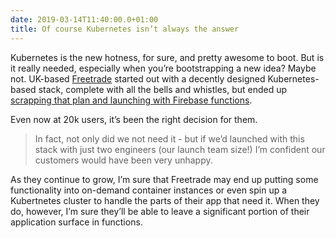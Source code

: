 ```yaml
---
date: 2019-03-14T11:40:00.0+01:00
title: Of course Kubernetes isn’t always the answer
---
```


Kubernetes is the new hotness, for sure, and pretty awesome to boot. But is it really needed, especially when you’re bootstrapping a new idea? Maybe not. UK-based [Freetrade](https://freetrade.io/) started out with a decently designed Kubernetes-based stack, complete with all the bells and whistles, but ended up [scrapping that plan and launching with Firebase functions](https://blog.freetrade.io/killing-kubernetes-7f8b61c701aa). 

Even now at 20k users, it’s been the right decision for them.

> In fact, not only did we not need it - but if we’d launched with this stack with just two engineers (our launch team size!) I’m confident our customers would have been very unhappy.

As they continue to grow, I’m sure that Freetrade may end up putting some functionality into on-demand container instances or even spin up a Kubertnetes cluster to handle the parts of their app that need it.  When they do, however, I’m sure they’ll be able to leave a significant portion of their application surface in functions.
